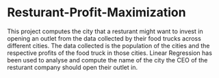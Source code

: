 # Resturant-Profit-Maximization

This project computes the city that a resturant might want to invest in opening an outlet from the data collected by their food trucks across different cities. The data collected is the population of the cities and the respective profits of the food truck in those cities. Linear Regression has been used to analyse and compute the name of the city the CEO of the resturant company should open their outlet in.
